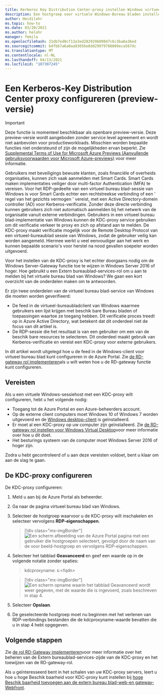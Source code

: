 ```yaml
---
title: Kerberos Key Distribution Center-proxy instellen Windows virtueel bureau blad-Azure
description: Een hostgroep voor virtuele Windows-Bureau bladen instellen voor gebruik van een Kerberos-Key Distribution Center proxy.
author: Heidilohr
ms.topic: how-to
ms.date: 03/20/2021
ms.author: helohr
manager: femila
ms.openlocfilehash: 21db7ed0cf13a3ed282929b09847c6c3ba8a36ed
ms.sourcegitcommit: b4fbb7a6a0aa93656e8dd29979786069eca567dc
ms.translationtype: MT
ms.contentlocale: nl-NL
ms.lasthandoff: 04/13/2021
ms.locfileid: "107307245"
---
```

# <a name="configure-a-kerberos-key-distribution-center-proxy-preview"></a>Een Kerberos-Key Distribution Center proxy configureren (preview-versie)

> [!IMPORTANT]
> Deze functie is momenteel beschikbaar als openbare preview-versie.
> Deze preview-versie wordt aangeboden zonder service level agreement en wordt niet aanbevolen voor productieworkloads. Misschien worden bepaalde functies niet ondersteund of zijn de mogelijkheden ervan beperkt.
> Zie [Supplemental Terms of Use for Microsoft Azure Previews (Aanvullende gebruiksvoorwaarden voor Microsoft Azure-previews)](https://azure.microsoft.com/support/legal/preview-supplemental-terms/) voor meer informatie.

Gebruikers met beveiligings bewuste klanten, zoals financiële of overheids organisaties, kunnen zich vaak aanmelden met Smart Cards. Smart Cards maken implementaties veiliger door multi-factor Authentication (MFA) te vereisen. Voor het RDP-gedeelte van een virtueel bureau blad-sessie van Windows is voor Smart Cards echter een rechtstreekse verbinding of een ' regel van het gezichts vermogen ' vereist, met een Active Directory-domein controller (AD) voor Kerberos-verificatie. Zonder deze directe verbinding kunnen gebruikers zich niet automatisch aanmelden bij het netwerk van de organisatie vanuit externe verbindingen. Gebruikers in een virtueel bureau blad-implementatie van Windows kunnen de KDC-proxy service gebruiken om dit verificatie verkeer te proxy en zich op afstand aan te melden. De KDC-proxy maakt verificatie mogelijk voor de Remote Desktop Protocol van een virtueel-bureaublad sessie van Windows, zodat de gebruiker veilig kan worden aangemeld. Hiermee werkt u veel eenvoudiger aan het werk en kunnen bepaalde scenario's voor herstel na nood gevallen soepeler worden uitgevoerd.

Voor het instellen van de KDC-proxy is het echter doorgaans nodig om de Windows Server-Gateway functie toe te wijzen in Windows Server 2016 of hoger. Hoe gebruikt u een Extern bureaublad-services-rol om u aan te melden bij het virtuele bureau blad van Windows? We gaan een kort overzicht van de onderdelen maken om te antwoorden.

Er zijn twee onderdelen van de virtueel bureau blad-service van Windows die moeten worden geverifieerd:

- De feed in de virtueel-bureaubladclient van Windows waarmee gebruikers een lijst krijgen met beschik bare Bureau bladen of toepassingen waartoe ze toegang hebben. Dit verificatie proces treedt op in Azure Active Directory, wat betekent dat dit onderdeel niet de focus van dit artikel is.
- De RDP-sessie die het resultaat is van een gebruiker om een van de beschik bare resources te selecteren. Dit onderdeel maakt gebruik van Kerberos-verificatie en vereist een KDC-proxy voor externe gebruikers.

In dit artikel wordt uitgelegd hoe u de feed in de Windows-client voor virtueel bureau blad kunt configureren in de Azure Portal. Zie [de RD-gateway rol implementeren](/azure/virtual-desktop/rd-gateway-role)als u wilt weten hoe u de RD-gateway functie kunt configureren.

## <a name="requirements"></a>Vereisten

Als u een virtuele Windows-sessiehost met een KDC-proxy wilt configureren, hebt u het volgende nodig:

- Toegang tot de Azure Portal en een Azure-beheerders account.
- Op de externe client computers moet Windows 10 of Windows 7 worden uitgevoerd en de [Windows desktop-client](/windows-server/remote/remote-desktop-services/clients/windowsdesktop) is geïnstalleerd.
- Er moet al een KDC-proxy op uw computer zijn geïnstalleerd. Zie [de RD-gateway rol instellen voor Windows Virtual Desktop](rd-gateway-role.md)voor meer informatie over hoe u dit doet.
- Het besturings systeem van de computer moet Windows Server 2016 of hoger zijn.

Zodra u hebt gecontroleerd of u aan deze vereisten voldoet, bent u klaar om aan de slag te gaan.

## <a name="how-to-configure-the-kdc-proxy"></a>De KDC-proxy configureren

De KDC-proxy configureren:

1. Meld u aan bij de Azure Portal als beheerder.

2. Ga naar de pagina virtueel bureau blad van Windows.

3. Selecteer de hostgroep waarvoor u de KDC-proxy wilt inschakelen en selecteer vervolgens **RDP-eigenschappen**.

    > [!div class="mx-imgBorder"]
    > ![Een scherm afbeelding van de Azure Portal pagina met een gebruiker die hostgroepen selecteert, gevolgd door de naam van de voor beeld-hostgroep en vervolgens RDP-eigenschappen.](media/rdp-properties.png)

4. Selecteer het tabblad **Geavanceerd** en geef een waarde op in de volgende notatie zonder spaties:

    
    > kdcproxyname: s:\<fqdn\>
    

    > [!div class="mx-imgBorder"]
    > ![Een scherm opname waarin het tabblad Geavanceerd wordt weer gegeven, met de waarde die is ingevoerd, zoals beschreven in stap 4.](media/advanced-tab-selected.png)

5. Selecteer **Opslaan**.

6. De geselecteerde hostgroep moet nu beginnen met het verlenen van RDP-verbindings bestanden die de kdcproxyname-waarde bevatten die u in stap 4 hebt opgegeven.

## <a name="next-steps"></a>Volgende stappen

Zie [de rol RD-Gateway implementeren](rd-gateway-role.md)voor meer informatie over het beheren van de Extern bureaublad-services-zijde van de KDC-proxy en het toewijzen van de RD-gateway-rol.

Als u geïnteresseerd bent in het schalen van uw KDC-proxy servers, leert u hoe u hoge Beschik baarheid voor KDC-proxy kunt instellen bij [hoge Beschik baarheid toevoegen aan de extern bureau blad-web-en gateway-Webfront](/windows-server/remote/remote-desktop-services/rds-rdweb-gateway-ha).
